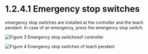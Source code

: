 # 1.2.4.1 Emergency stop switches

emergency stop switches are installed at the controller and the teach pendant. In case of an emergency, press the emergency stop switch.

![Figure 3 Emergency stop switchesof controller](../../../_assets/emergency\_stop\_1.png)

![Figure 4 Emergency stop switches of teach pendant](../../../_assets/emergency\_stop\_2.png)
